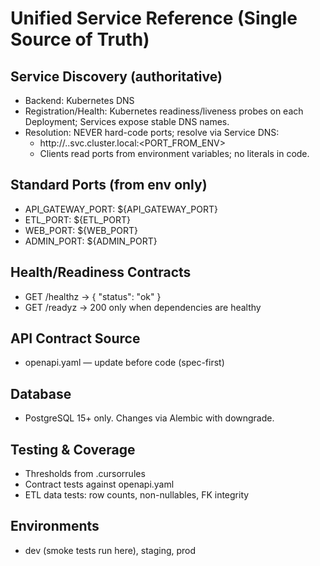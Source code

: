 # Unified Service Reference (Single Source of Truth)

## Service Discovery (authoritative)
- Backend: Kubernetes DNS
- Registration/Health: Kubernetes readiness/liveness probes on each Deployment; Services expose stable DNS names.
- Resolution: NEVER hard-code ports; resolve via Service DNS:
  - http://<service>.<namespace>.svc.cluster.local:<PORT_FROM_ENV>
  - Clients read ports from environment variables; no literals in code.

## Standard Ports (from env only)
- API_GATEWAY_PORT: ${API_GATEWAY_PORT}
- ETL_PORT: ${ETL_PORT}
- WEB_PORT: ${WEB_PORT}
- ADMIN_PORT: ${ADMIN_PORT}

## Health/Readiness Contracts
- GET /healthz  -> { "status": "ok" }
- GET /readyz   -> 200 only when dependencies are healthy

## API Contract Source
- openapi.yaml — update before code (spec-first)

## Database
- PostgreSQL 15+ only. Changes via Alembic with downgrade.

## Testing & Coverage
- Thresholds from .cursorrules
- Contract tests against openapi.yaml
- ETL data tests: row counts, non-nullables, FK integrity

## Environments
- dev (smoke tests run here), staging, prod
